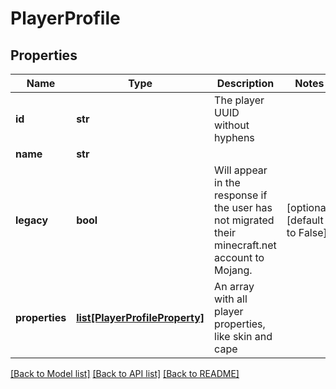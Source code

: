 # PlayerProfile

## Properties
Name | Type | Description | Notes
------------ | ------------- | ------------- | -------------
**id** | **str** | The player UUID without hyphens | 
**name** | **str** |  | 
**legacy** | **bool** | Will appear in the response if the user has not migrated their minecraft.net account to Mojang. | [optional] [default to False]
**properties** | [**list[PlayerProfileProperty]**](PlayerProfileProperty.md) | An array with all player properties, like skin and cape | 

[[Back to Model list]](../README.md#documentation-for-models) [[Back to API list]](../README.md#documentation-for-api-endpoints) [[Back to README]](../README.md)


